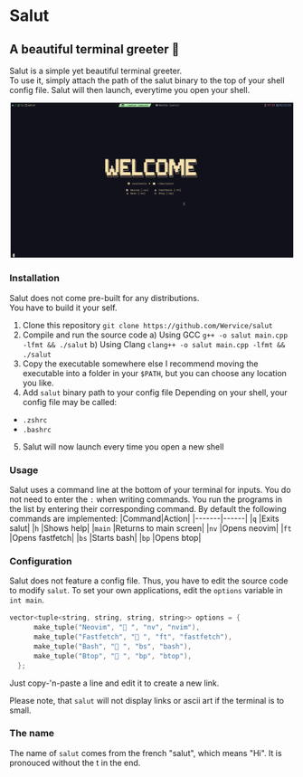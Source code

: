 # Salut
## A beautiful terminal greeter 🌸

Salut is a simple yet beautiful terminal greeter.   
To use it, simply attach the path of the salut binary to the top of your shell config file.
Salut will then launch, everytime you open your shell.

<div align="center">
<img src="screenshot.png" width="500" alt="Salut in action" />
</div>

### Installation
Salut does not come pre-built for any distributions.   
You have to build it your self.

1. Clone this repository
`git clone https://github.com/Wervice/salut`
2. Compile and run the source code
a) Using GCC
`g++ -o salut main.cpp -lfmt && ./salut`
b) Using Clang
`clang++ -o salut main.cpp -lfmt && ./salut`
3. Copy the executable somewhere else
I recommend moving the executable into a folder in your `$PATH`, but you can choose any location you like.
4. Add `salut` binary path to your config file
Depending on your shell, your config file may be called:
- `.zshrc`
- `.bashrc`
5. Salut will now launch every time you open a new shell

### Usage
Salut uses a command line at the bottom of your terminal for inputs. You do not need to enter the `:` when writing commands.
You run the programs in the list by entering their corresponding command.
By default the following commands are implemented:
|Command|Action|
|-------|------|
|`q`    |Exits salut|
|`h`    |Shows help|
|`main` |Returns to main screen|
|`nv`   |Opens neovim|
|`ft `  |Opens fastfetch|
|`bs`   |Starts bash|
|`bp`   |Opens btop|

### Configuration
Salut does not feature a config file. Thus, you have to edit the source code to modify `salut`.
To set your own applications, edit the `options` variable in `int main`.

```cpp
vector<tuple<string, string, string, string>> options = {
      make_tuple("Neovim", " ", "nv", "nvim"),
      make_tuple("Fastfetch", " ", "ft", "fastfetch"),
      make_tuple("Bash", " ", "bs", "bash"),
      make_tuple("Btop", " ", "bp", "btop"),
  };
```
Just copy-'n-paste a line and edit it to create a new link.

Please note, that `salut` will not display links or ascii art if the terminal is to small.

### The name
The name of `salut` comes from the french "salut", which means "Hi".
It is pronouced without the t in the end.
